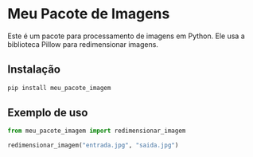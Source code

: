 
# Meu Pacote de Imagens

Este é um pacote para processamento de imagens em Python. Ele usa a biblioteca Pillow para redimensionar imagens.

## Instalação

```bash
pip install meu_pacote_imagem
```

## Exemplo de uso

```python
from meu_pacote_imagem import redimensionar_imagem

redimensionar_imagem("entrada.jpg", "saida.jpg")
```
